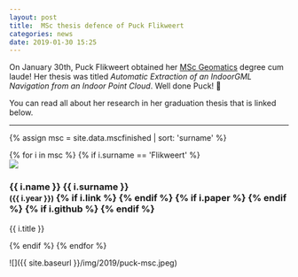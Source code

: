 ```yaml
---
layout: post
title:  MSc thesis defence of Puck Flikweert
categories: news
date: 2019-01-30 15:25
---
```


On January 30th, Puck Flikweert obtained her [MSc Geomatics](http://geomatics.tudelft.nl) degree cum laude! Her thesis was titled <i>Automatic Extraction of an IndoorGML Navigation from an Indoor Point Cloud</i>. Well done Puck! 🎉

You can read all about her research in her graduation thesis that is linked below.


- - -

{% assign msc = site.data.mscfinished | sort: 'surname' %}

<div class="row">
{% for i in msc %}
{% if i.surname == 'Flikweert' %}
  <div class="col-sm-4 col-md-3">
    <div class="thumbnail">
      <a href="{{ i.link }}"><img src="{{ "/img/msc/" | append: i.image | prepend: site.baseurl }}"/></a>
      <div class="caption">
        <h3>
          {{ i.name }} {{ i.surname }} 
          <br />
          <small>({{ i.year }})</small>
        {% if i.link %}
          <small><a href="{{ i.link }}"><i class="fas fa-book" title="thesis"></i></a></small>
        {% endif %}
        {% if i.paper %}
          <small><a href="{{ i.paper }}"><i class="fas fa-file-text" title="paper"></i></a></small>
        {% endif %}
        {% if i.github %}
          <small><a href="{{ i.github }}"><i class="fab fa-github" title="github"></i></a></small> 
        {% endif %}
        </h3>
        <p>{{ i.title }}</p>
      </div>
    </div>
  </div>
{% endif %}
{% endfor %}
</div>

![]({{ site.baseurl }}/img/2019/puck-msc.jpeg)